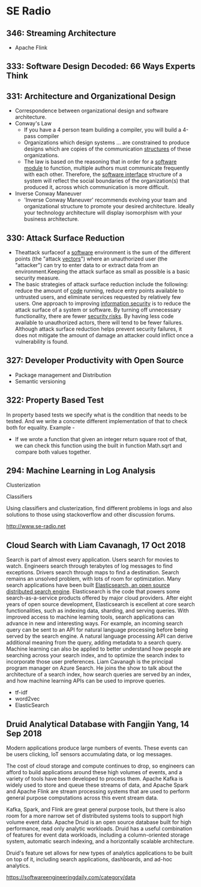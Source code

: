 # SE Radio

## 346: Streaming Architecture

- Apache Flink

## 333: Software Design Decoded: 66 Ways Experts Think

## 331: Architecture and Organizational Design

- Correspondence between organizational design and software architecture.
- Conway's Law
  - If you have a 4 person team building a compiler, you will build a 4-pass compiler
  - Organizations which design systems ... are constrained to produce designs which are copies of the communication [structures](https://en.wikipedia.org/wiki/Organizational_structure) of these organizations.
  - The law is based on the reasoning that in order for a [software module](https://en.wikipedia.org/wiki/Modular_programming) to function, multiple authors must communicate frequently with each other. Therefore, the [software interface](https://en.wikipedia.org/wiki/Software_interface) structure of a system will reflect the social boundaries of the organization(s) that produced it, across which communication is more difficult.
- Inverse Conway Maneuver
  - 'Inverse Conway Maneuver' recommends evolving your team and organizational structure to promote your desired architecture. Ideally your technology architecture will display isomorphism with your business architecture.

## 330: Attack Surface Reduction

- Theattack surfaceof a [software](https://en.wikipedia.org/wiki/Software) environment is the sum of the different points (the "attack [vectors](https://en.wikipedia.org/wiki/Vector_(malware))") where an unauthorized user (the "attacker") can try to enter data to or extract data from an environment.Keeping the attack surface as small as possible is a basic security measure.
- The basic strategies of attack surface reduction include the following: reduce the amount of [code](https://en.wikipedia.org/wiki/Software) running, reduce entry points available to untrusted users, and eliminate services requested by relatively few users. One approach to improving [information security](https://en.wikipedia.org/wiki/Information_security) is to reduce the attack surface of a system or software. By turning off unnecessary functionality, there are fewer [security risks](https://en.wikipedia.org/wiki/Security_risk). By having less code available to unauthorized actors, there will tend to be fewer failures. Although attack surface reduction helps prevent security failures, it does not mitigate the amount of damage an attacker could inflict once a vulnerability is found.

## 327: Developer Productivity with Open Source

- Package management and Distribution
- Semantic versioning

## 322: Property Based Test

In property based tests we specify what is the condition that needs to be tested. And we write a concrete different implementation of that to check both for equality.
Example -

- If we wrote a function that given an integer return square root of that, we can check this function using the built in function Math.sqrt and compare both values together.

## 294: Machine Learning in Log Analysis

Clusterization

Classifiers

Using classifiers and clusterization, find different problems in logs and also solutions to those using stackoverflow and other discussion forums.

<http://www.se-radio.net>

## Cloud Search with Liam Cavanagh, 17 Oct 2018

Search is part of almost every application. Users search for movies to watch. Engineers search through terabytes of log messages to find exceptions. Drivers search through maps to find a destination. Search remains an unsolved problem, with lots of room for optimization.
Many search applications have been built [Elasticsearch, an open source distributed search engine](https://softwareengineeringdaily.com/2017/04/12/elasticsearch-with-philipp-krenn/). Elasticsearch is the code that powers some search-as-a-service products offered by major cloud providers. After eight years of open source development, Elasticsearch is excellent at core search functionalities, such as indexing data, sharding, and serving queries.
With improved access to machine learning tools, search applications can advance in new and interesting ways. For example, an incoming search query can be sent to an API for natural language processing before being served by the search engine. A natural language processing API can derive additional meaning from the query, adding metadata to a search query. Machine learning can also be applied to better understand how people are searching across your search index, and to optimize the search index to incorporate those user preferences.
Liam Cavanagh is the principal program manager on Azure Search. He joins the show to talk about the architecture of a search index, how search queries are served by an index, and how machine learning APIs can be used to improve queries.

- tf-idf
- word2vec
- ElasticSearch

## Druid Analytical Database with Fangjin Yang, 14 Sep 2018

Modern applications produce large numbers of events. These events can be users clicking, IoT sensors accumulating data, or log messages.

The cost of cloud storage and compute continues to drop, so engineers can afford to build applications around these high volumes of events, and a variety of tools have been developed to process them. Apache Kafka is widely used to store and queue these streams of data, and Apache Spark and Apache Flink are stream processing systems that are used to perform general purpose computations across this event stream data.

Kafka, Spark, and Flink are great general purpose tools, but there is also room for a more narrow set of distributed systems tools to support high volume event data. Apache Druid is an open source database built for high performance, read only analytic workloads. Druid has a useful combination of features for event data workloads, including a column-oriented storage system, automatic search indexing, and a horizontally scalable architecture.

Druid's feature set allows for new types of analytics applications to be built on top of it, including search applications, dashboards, and ad-hoc analytics.

<https://softwareengineeringdaily.com/category/data>
